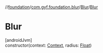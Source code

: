 //[foundation](../../../index.md)/[com.gyf.foundation.blur](../index.md)/[Blur](index.md)/[Blur](-blur.md)

# Blur

[androidJvm]\
constructor(context: [Context](https://developer.android.com/reference/kotlin/android/content/Context.html), radius: [Float](https://kotlinlang.org/api/core/kotlin-stdlib/kotlin/-float/index.html))